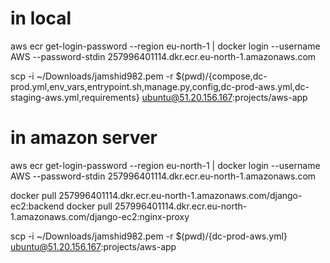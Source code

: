 # in local
<!-- login ECR docker repository in server -->
aws ecr get-login-password --region eu-north-1 | docker login --username AWS --password-stdin 257996401114.dkr.ecr.eu-north-1.amazonaws.com

<!-- copy local files to server -->
scp -i ~/Downloads/jamshid982.pem -r $(pwd)/{compose,dc-prod.yml,env_vars,entrypoint.sh,manage.py,config,dc-prod-aws.yml,dc-staging-aws.yml,requirements} ubuntu@51.20.156.167:projects/aws-app




# in amazon server
<!-- login ECR docker repository in server -->
aws ecr get-login-password --region eu-north-1 | docker login --username AWS --password-stdin 257996401114.dkr.ecr.eu-north-1.amazonaws.com

<!-- pull images form docker registery -->
docker pull 257996401114.dkr.ecr.eu-north-1.amazonaws.com/django-ec2:backend
docker pull 257996401114.dkr.ecr.eu-north-1.amazonaws.com/django-ec2:nginx-proxy



scp -i ~/Downloads/jamshid982.pem -r $(pwd)/{dc-prod-aws.yml} ubuntu@51.20.156.167:projects/aws-app